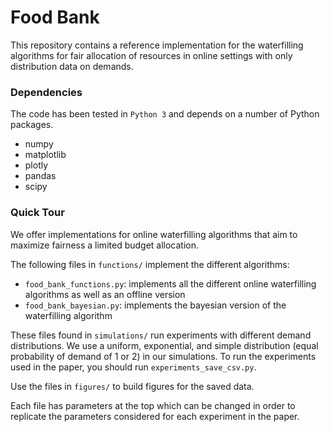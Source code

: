 # Food Bank
This repository contains a reference implementation for the waterfilling algorithms for fair allocation of resources in online settings with only distribution data on demands. 

### Dependencies
The code has been tested in `Python 3` and depends on a number of Python
packages. 

* numpy
* matplotlib
* plotly
* pandas
* scipy

### Quick Tour

We offer implementations for online waterfilling algorithms that aim to maximize fairness a limited budget allocation.

The following files in `functions/` implement the different algorithms:
* `food_bank_functions.py`: implements all the different online waterfilling algorithms as well as an offline version
* `food_bank_bayesian.py`: implements the bayesian version of the waterfilling algorithm

These files found in `simulations/` run experiments with different demand distributions. We use a uniform, exponential, and simple distribution (equal probability of demand of 1 or 2) in our simulations. To run the experiments used in the paper, you should run `experiments_save_csv.py`.

Use the files in `figures/` to build figures for the saved data.

Each file has parameters at the top which can be changed in order to replicate the parameters considered for each experiment in the paper.

